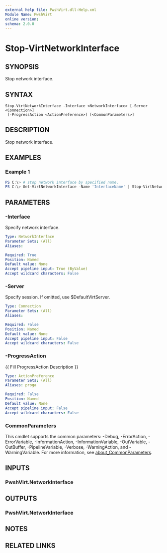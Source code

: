 ```yaml
---
external help file: PwshVirt.dll-Help.xml
Module Name: PwshVirt
online version:
schema: 2.0.0
---
```


# Stop-VirtNetworkInterface

## SYNOPSIS
Stop network interface.

## SYNTAX

```
Stop-VirtNetworkInterface -Interface <NetworkInterface> [-Server <Connection>]
 [-ProgressAction <ActionPreference>] [<CommonParameters>]
```

## DESCRIPTION
Stop network interface.

## EXAMPLES

### Example 1
```powershell
PS C:\> # stop network interface by specified name.
PS C:\> Get-VirtNetworkInterface -Name 'InterfaceName' | Stop-VirtNetworkInterface
```

## PARAMETERS

### -Interface
Specify network interface.

```yaml
Type: NetworkInterface
Parameter Sets: (All)
Aliases:

Required: True
Position: Named
Default value: None
Accept pipeline input: True (ByValue)
Accept wildcard characters: False
```

### -Server
Specify session.
If omitted, use $DefaultVirtServer.

```yaml
Type: Connection
Parameter Sets: (All)
Aliases:

Required: False
Position: Named
Default value: None
Accept pipeline input: False
Accept wildcard characters: False
```

### -ProgressAction
{{ Fill ProgressAction Description }}

```yaml
Type: ActionPreference
Parameter Sets: (All)
Aliases: proga

Required: False
Position: Named
Default value: None
Accept pipeline input: False
Accept wildcard characters: False
```

### CommonParameters
This cmdlet supports the common parameters: -Debug, -ErrorAction, -ErrorVariable, -InformationAction, -InformationVariable, -OutVariable, -OutBuffer, -PipelineVariable, -Verbose, -WarningAction, and -WarningVariable. For more information, see [about_CommonParameters](http://go.microsoft.com/fwlink/?LinkID=113216).

## INPUTS

### PwshVirt.NetworkInterface

## OUTPUTS

### PwshVirt.NetworkInterface

## NOTES

## RELATED LINKS
